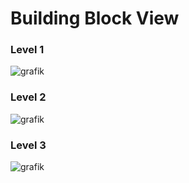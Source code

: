 # Building Block View # 
### Level 1 ###
![grafik](https://github.com/Csisko3/SWARC-CarCompass/assets/131276050/915b9c4f-2050-4da4-b59c-095e4c427e1a)
### Level 2 ###
![grafik](https://github.com/Csisko3/SWARC-CarCompass/assets/131276050/1ec4528e-05fc-47f4-9a7b-a1b2353e1ee3)
### Level 3 ###
![grafik](https://github.com/Csisko3/SWARC-CarCompass/assets/131276050/075727b6-4187-48a0-a509-c5b43fe195bb)
